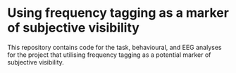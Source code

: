 # Using frequency tagging as a marker of subjective visibility

This repository contains code for the task, behavioural, and EEG analyses for the project that utilising frequency tagging as a potential marker of subjective visibility.
